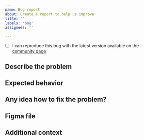 ```yaml
---
name: Bug report
about: Create a report to help us improve
title: ''
labels: 'bug'
assignees: ''

---
```


- [ ] I can reproduce this bug with the latest version available on the [community page](https://go.bearstudio.fr/start-ui-figma)

## Describe the problem
<!--A clear and concise description of what the bug is. Please add some **screenshots** to make it clearer-->


## Expected behavior
<!--A clear and concise description of what you expected to happen.-->


## Any idea how to fix the problem?
<!--Try to explain how could you/we fix the problem-->


## Figma file
<!--If you have fixed the issue yourself don't forget to send us your **.FIG** so we can fix this on our main file.-->


## Additional context
<!--Add any other context about the problem here. (screenshots etc.)-->
